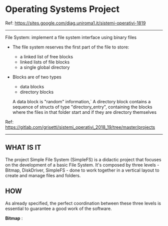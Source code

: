 # Operating Systems Project
Ref: https://sites.google.com/diag.uniroma1.it/sistemi-operativi-1819

****

   File System:
   implement a file system interface using binary files
   - The file system reserves the first part of the file
     to store:
     - a linked list of free blocks
     - linked lists of file blocks
     - a single global directory
     
   - Blocks are of two types
     - data blocks
     - directory blocks

     A data block is "random" information,`
     A directory block contains a sequence of
     structs of type "directory_entry",
     containing the blocks where the files in that folder start
     and if they are directory themselves
     
Ref: https://gitlab.com/grisetti/sistemi_operativi_2018_19/tree/master/projects

****

## WHAT IS IT
The project Simple File System (SimpleFS) is a didactic project that focuses on the development of a basic File System.
It's composed by three levels - Bitmap, DiskDriver, SimpleFS - done to work together in a vertical layout to create and manage files and folders.

## HOW
As already specified, the perfect coordination between these three levels is essential to guarantee a good work of the software.

**Bitmap** :  
